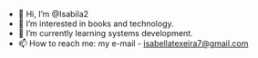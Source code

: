 - 👋 Hi, I’m @Isabila2
- 👀 I’m interested in books and technology.
- 🌱 I’m currently learning systems development.
- 📫 How to reach me: my e-mail - isabellatexeira7@gmail.com


<!---
Isabila2/Isabila2 is a ✨ special ✨ repository because its `README.md` (this file) appears on your GitHub profile.
You can click the Preview link to take a look at your changes.
--->

